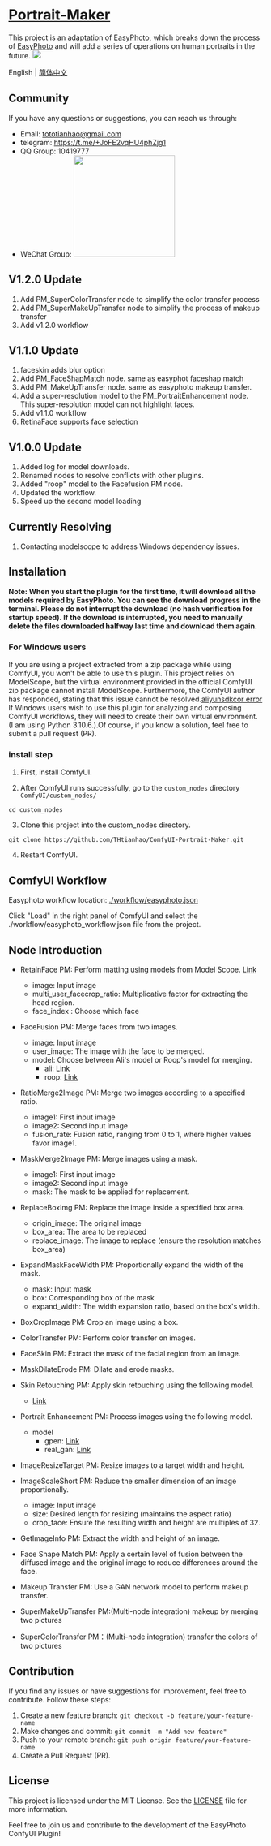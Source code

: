 # [Portrait-Maker](https://github.com/THtianhao/ComfyUI-Portrait-Maker)
This project is an adaptation of [EasyPhoto](https://github.com/aigc-apps/sd-webui-EasyPhoto), which breaks down the process of [EasyPhoto](https://github.com/aigc-apps/sd-webui-EasyPhoto) and will add a series of operations on human portraits in the future.
![](./images/easyphoto.jpg)

English | [简体中文](./README_zh-CN.md)

## Community

If you have any questions or suggestions, you can reach us through:

- Email: tototianhao@gmail.com
- telegram: https://t.me/+JoFE2vqHU4phZjg1
- QQ Group: 10419777
- WeChat Group: <img src="./images/wechat.jpg" width="200">

## V1.2.0 Update
1. Add PM_SuperColorTransfer node to simplify the color transfer process
2. Add PM_SuperMakeUpTransfer node to simplify the process of makeup transfer 
3. Add v1.2.0 workflow


## V1.1.0 Update
1. faceskin adds blur option
2. Add PM_FaceShapMatch node. same as easyphot faceshap match
3. Add PM_MakeUpTransfer node. same as easyphoto makeup transfer.
4. Add a super-resolution model to the PM_PortraitEnhancement node. This super-resolution model can not highlight faces.
5. Add v1.1.0 workflow
6. RetinaFace supports face selection

## V1.0.0 Update
1. Added log for model downloads.
2. Renamed nodes to resolve conflicts with other plugins.
3. Added "roop" model to the Facefusion PM node.
4. Updated the workflow.
5. Speed up the second model loading

## Currently Resolving
1. Contacting modelscope to address Windows dependency issues.


## Installation
**Note: When you start the plugin for the first time, it will download all the models required by EasyPhoto. You can see the download progress in the terminal. Please do not interrupt the download (no hash verification for startup speed). If the download is interrupted, you need to manually delete the files downloaded halfway last time and download them again.**

### For Windows users

If you are using a project extracted from a zip package while using ComfyUI, you won't be able to use this plugin. This project relies on ModelScope, but the virtual environment provided in the official ComfyUI zip package cannot install ModelScope. Furthermore, the ComfyUI author has responded, stating that this issue cannot be resolved.[aliyunsdkcor error](https://github.com/ltdrdata/ComfyUI-Impact-Pack/issues/223) If Windows users wish to use this plugin for analyzing and composing ComfyUI workflows, they will need to create their own virtual environment. (I am using Python 3.10.6.).Of course, if you know a solution, feel free to submit a pull request (PR).

### install step
1. First, install ComfyUI.

2. After ComfyUI runs successfully, go to the `custom_nodes` directory `ComfyUI/custom_nodes/`

```
cd custom_nodes
```

3. Clone this project into the custom_nodes directory.

```
git clone https://github.com/THtianhao/ComfyUI-Portrait-Maker.git
```

4. Restart ComfyUI.


## ComfyUI Workflow
Easyphoto workflow location: [./workflow/easyphoto.json](./workflows/easyphoto.json)

Click "Load" in the right panel of ComfyUI and select the ./workflow/easyphoto_workflow.json file from the project.



## Node Introduction

* RetainFace PM: Perform matting using models from Model Scope. [Link](https://www.modelscope.cn/models/damo/cv_resnet50_face-detection_retinaface/summary)
  * image: Input image
  * multi_user_facecrop_ratio: Multiplicative factor for extracting the head region.
  * face_index : Choose which face

* FaceFusion PM: Merge faces from two images.
  * image: Input image
  * user_image: The image with the face to be merged.
  * model: Choose between Ali's model or Roop's model for merging.
    * ali: [Link](https://www.modelscope.cn/models/damo/cv_unet-image-face-fusion_damo/summary)
    * roop: [Link](https://github.com/deepinsight/insightface)

* RatioMerge2Image PM: Merge two images according to a specified ratio.
  * image1: First input image
  * image2: Second input image
  * fusion_rate: Fusion ratio, ranging from 0 to 1, where higher values favor image1.

* MaskMerge2Image PM: Merge images using a mask.
  * image1: First input image
  * image2: Second input image
  * mask: The mask to be applied for replacement.

* ReplaceBoxImg PM: Replace the image inside a specified box area.
  * origin_image: The original image
  * box_area: The area to be replaced
  * replace_image: The image to replace (ensure the resolution matches box_area)

* ExpandMaskFaceWidth PM: Proportionally expand the width of the mask.
  * mask: Input mask
  * box: Corresponding box of the mask
  * expand_width: The width expansion ratio, based on the box's width.

* BoxCropImage PM: Crop an image using a box.

* ColorTransfer PM: Perform color transfer on images.

* FaceSkin PM: Extract the mask of the facial region from an image.

* MaskDilateErode PM: Dilate and erode masks.

* Skin Retouching PM: Apply skin retouching using the following model.
  * [Link](https://www.modelscope.cn/models/damo/cv_unet_skin-retouching/summary)

* Portrait Enhancement PM: Process images using the following model.
  * model
    * gpen: [Link](https://www.modelscope.cn/models/damo/cv_gpen_image-portrait-enhancement/summary)
    * real_gan: [Link](https://www.modelscope.cn/models/bubbliiiing/cv_rrdb_image-super-resolution_x2/summary)

* ImageResizeTarget PM: Resize images to a target width and height.

* ImageScaleShort PM: Reduce the smaller dimension of an image proportionally.
  * image: Input image
  * size: Desired length for resizing (maintains the aspect ratio)
  * crop_face: Ensure the resulting width and height are multiples of 32.

* GetImageInfo PM: Extract the width and height of an image.

* Face Shape Match PM: Apply a certain level of fusion between the diffused image and the original image to reduce differences around the face.

* Makeup Transfer PM: Use a GAN network model to perform makeup transfer.
* SuperMakeUpTransfer PM:(Multi-node integration) makeup by merging two pictures
* SuperColorTransfer PM：(Multi-node integration) transfer the colors of two pictures
## Contribution

If you find any issues or have suggestions for improvement, feel free to contribute. Follow these steps:

1. Create a new feature branch: `git checkout -b feature/your-feature-name`
2. Make changes and commit: `git commit -m "Add new feature"`
3. Push to your remote branch: `git push origin feature/your-feature-name`
4. Create a Pull Request (PR).

## License

This project is licensed under the MIT License. See the [LICENSE](LICENSE) file for more information.


Feel free to join us and contribute to the development of the EasyPhoto ConfyUI Plugin!
